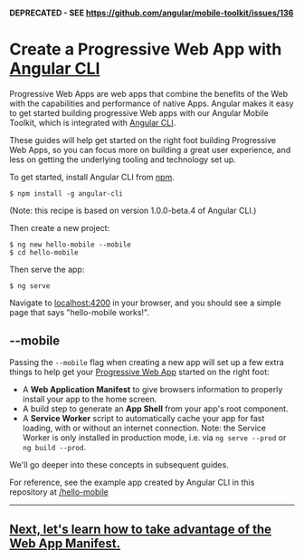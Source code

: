 #### DEPRECATED - SEE https://github.com/angular/mobile-toolkit/issues/136

# Create a Progressive Web App with [Angular CLI](https://cli.angular.io)

Progressive Web Apps are web apps that combine the benefits of the Web
with the capabilities and performance of native Apps. Angular makes it
easy to get started building progressive Web apps with our Angular Mobile
Toolkit, which is integrated with [Angular CLI](https://cli.angular.io).

These guides will help get started on the right foot building Progressive
Web Apps, so you can focus more on building a great user experience, and
less on getting the underlying tooling and technology set up.

To get started, install Angular CLI from [npm](https://www.npmjs.com/).

```
$ npm install -g angular-cli
```

(Note: this recipe is based on version 1.0.0-beta.4 of Angular CLI.)

Then create a new project:

```
$ ng new hello-mobile --mobile
$ cd hello-mobile
```

Then serve the app:

```
$ ng serve
```

Navigate to [localhost:4200](http://localhost:4200) in your browser, and you should see a simple page that says "hello-mobile works!".

## --mobile

Passing the `--mobile` flag when creating a new app will set up a few extra things
to help get your [Progressive Web App](https://developers.google.com/web/progressive-web-apps?hl=en)
started on the right foot:
 * A **Web Application Manifest** to give browsers information to properly install your app
 to the home screen.
 * A build step to generate an **App Shell** from your app's root component.
 * A **Service Worker** script to automatically cache your app for fast loading,
   with or without an internet connection. Note: the Service Worker is only installed in production mode, i.e. via `ng serve --prod` or `ng build --prod`.

We'll go deeper into these concepts in subsequent guides.

For reference, see the example app created by Angular CLI in this repository at [/hello-mobile](../hello-mobile)

---

## [Next, let's learn how to take advantage of the Web App Manifest.](./web-app-manifest.md)
